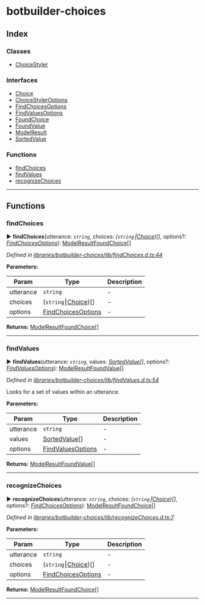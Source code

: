 


#  botbuilder-choices


## Index

### Classes

* [ChoiceStyler](classes/botbuilder_choices.choicestyler.md)


### Interfaces

* [Choice](interfaces/botbuilder_choices.choice.md)
* [ChoiceStylerOptions](interfaces/botbuilder_choices.choicestyleroptions.md)
* [FindChoicesOptions](interfaces/botbuilder_choices.findchoicesoptions.md)
* [FindValuesOptions](interfaces/botbuilder_choices.findvaluesoptions.md)
* [FoundChoice](interfaces/botbuilder_choices.foundchoice.md)
* [FoundValue](interfaces/botbuilder_choices.foundvalue.md)
* [ModelResult](interfaces/botbuilder_choices.modelresult.md)
* [SortedValue](interfaces/botbuilder_choices.sortedvalue.md)


### Functions

* [findChoices](#findchoices)
* [findValues](#findvalues)
* [recognizeChoices](#recognizechoices)



---
## Functions
<a id="findchoices"></a>

###  findChoices

► **findChoices**(utterance: *`string`*, choices: *(`string`⎮[Choice](interfaces/botbuilder_choices.choice.md))[]*, options?: *[FindChoicesOptions](interfaces/botbuilder_choices.findchoicesoptions.md)*): [ModelResult](interfaces/botbuilder_choices.modelresult.md)[FoundChoice](interfaces/botbuilder_choices.foundchoice.md)[]



*Defined in [libraries/botbuilder-choices/lib/findChoices.d.ts:44](https://github.com/Microsoft/botbuilder-js/blob/a28edbb/libraries/botbuilder-choices/lib/findChoices.d.ts#L44)*



**Parameters:**

| Param | Type | Description |
| ------ | ------ | ------ |
| utterance | `string`   |  - |
| choices | (`string`⎮[Choice](interfaces/botbuilder_choices.choice.md))[]   |  - |
| options | [FindChoicesOptions](interfaces/botbuilder_choices.findchoicesoptions.md)   |  - |





**Returns:** [ModelResult](interfaces/botbuilder_choices.modelresult.md)[FoundChoice](interfaces/botbuilder_choices.foundchoice.md)[]





___

<a id="findvalues"></a>

###  findValues

► **findValues**(utterance: *`string`*, values: *[SortedValue](interfaces/botbuilder_choices.sortedvalue.md)[]*, options?: *[FindValuesOptions](interfaces/botbuilder_choices.findvaluesoptions.md)*): [ModelResult](interfaces/botbuilder_choices.modelresult.md)[FoundValue](interfaces/botbuilder_choices.foundvalue.md)[]



*Defined in [libraries/botbuilder-choices/lib/findValues.d.ts:54](https://github.com/Microsoft/botbuilder-js/blob/a28edbb/libraries/botbuilder-choices/lib/findValues.d.ts#L54)*



Looks for a set of values within an utterance.


**Parameters:**

| Param | Type | Description |
| ------ | ------ | ------ |
| utterance | `string`   |  - |
| values | [SortedValue](interfaces/botbuilder_choices.sortedvalue.md)[]   |  - |
| options | [FindValuesOptions](interfaces/botbuilder_choices.findvaluesoptions.md)   |  - |





**Returns:** [ModelResult](interfaces/botbuilder_choices.modelresult.md)[FoundValue](interfaces/botbuilder_choices.foundvalue.md)[]





___

<a id="recognizechoices"></a>

###  recognizeChoices

► **recognizeChoices**(utterance: *`string`*, choices: *(`string`⎮[Choice](interfaces/botbuilder_choices.choice.md))[]*, options?: *[FindChoicesOptions](interfaces/botbuilder_choices.findchoicesoptions.md)*): [ModelResult](interfaces/botbuilder_choices.modelresult.md)[FoundChoice](interfaces/botbuilder_choices.foundchoice.md)[]



*Defined in [libraries/botbuilder-choices/lib/recognizeChoices.d.ts:7](https://github.com/Microsoft/botbuilder-js/blob/a28edbb/libraries/botbuilder-choices/lib/recognizeChoices.d.ts#L7)*



**Parameters:**

| Param | Type | Description |
| ------ | ------ | ------ |
| utterance | `string`   |  - |
| choices | (`string`⎮[Choice](interfaces/botbuilder_choices.choice.md))[]   |  - |
| options | [FindChoicesOptions](interfaces/botbuilder_choices.findchoicesoptions.md)   |  - |





**Returns:** [ModelResult](interfaces/botbuilder_choices.modelresult.md)[FoundChoice](interfaces/botbuilder_choices.foundchoice.md)[]





___


